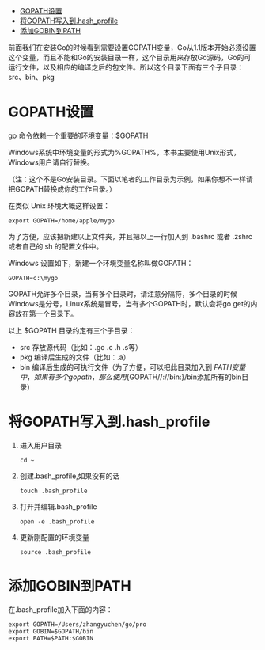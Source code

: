 <!-- TOC -->

- [GOPATH设置](#gopath设置)
- [将GOPATH写入到.hash_profile](#将gopath写入到hash_profile)
- [添加GOBIN到PATH](#添加gobin到path)

<!-- /TOC -->


前面我们在安装Go的时候看到需要设置GOPATH变量，Go从1.1版本开始必须设置这个变量，而且不能和Go的安装目录一样，这个目录用来存放Go源码，Go的可运行文件，以及相应的编译之后的包文件。所以这个目录下面有三个子目录：src、bin、pkg

# GOPATH设置

go 命令依赖一个重要的环境变量：$GOPATH

Windows系统中环境变量的形式为%GOPATH%，本书主要使用Unix形式，Windows用户请自行替换。

（注：这个不是Go安装目录。下面以笔者的工作目录为示例，如果你想不一样请把GOPATH替换成你的工作目录。）

在类似 Unix 环境大概这样设置：

	export GOPATH=/home/apple/mygo

为了方便，应该把新建以上文件夹，并且把以上一行加入到 .bashrc 或者 .zshrc 或者自己的 sh 的配置文件中。

Windows 设置如下，新建一个环境变量名称叫做GOPATH：

    GOPATH=c:\mygo

GOPATH允许多个目录，当有多个目录时，请注意分隔符，多个目录的时候Windows是分号，Linux系统是冒号，当有多个GOPATH时，默认会将go get的内容放在第一个目录下。

以上 $GOPATH 目录约定有三个子目录：

- src 存放源代码（比如：.go .c .h .s等）
- pkg 编译后生成的文件（比如：.a）
- bin 编译后生成的可执行文件（为了方便，可以把此目录加入到 $PATH 变量中，如果有多个gopath，那么使用${GOPATH//://bin:}/bin添加所有的bin目录）

# 将GOPATH写入到.hash_profile

1. 进入用户目录
  
  	`cd ~`
  	
2. 创建.bash_profile,如果没有的话
  
    `touch .bash_profile`
  
3. 打开并编辑.bash_profile
    
    `open -e .bash_profile`
    
4. 更新刚配置的环境变量
    
    `source .bash_profile`

# 添加GOBIN到PATH

在.bash_profile加入下面的内容：

```
export GOPATH=/Users/zhangyuchen/go/pro
export GOBIN=$GOPATH/bin
export PATH=$PATH:$GOBIN
```



